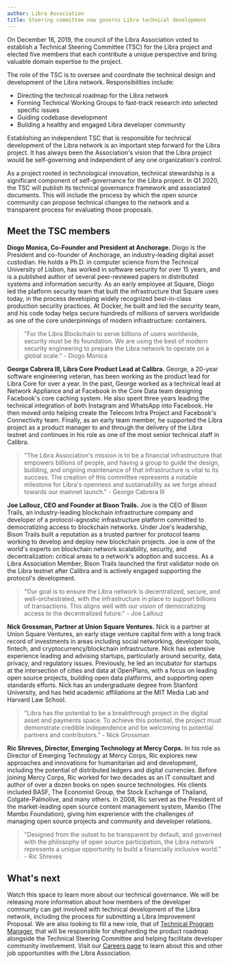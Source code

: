 ```yaml
---
author: Libra Association
title: Steering committee now governs Libra technical development
---
```


<script>
    let items = document.getElementsByClassName("post-meta");   
    for (var i = items.length - 1; i >= 0; i--) {
        if (items[i].innerHTML = '<p class="post-meta">January 16, 2020</p>') items[i].innerHTML = '<p class="post-meta">January 16, 2020</p>';
    }
</script>

On December 16, 2019, the council of the Libra Association voted to establish a Technical Steering Committee (TSC) for the Libra project and elected five members that each contribute a unique perspective and bring valuable domain expertise to the project.

The role of the TSC is to oversee and coordinate the technical design and development of the Libra network. Responsibilities include:

- Directing the technical roadmap for the Libra network
- Forming Technical Working Groups to fast-track research into selected specific issues
- Guiding codebase development
- Building a healthy and engaged Libra developer community

Establishing an independent TSC that is responsible for technical development of the Libra network is an important step forward for the Libra project. It has always been the Association's vision that the Libra project would be self-governing and independent of any one organization's control.

As a project rooted in technological innovation, technical stewardship is a significant component of self-governance for the Libra project. In Q1 2020, the TSC will publish its technical governance framework and associated documents. This will include the process by which the open source community can propose technical changes to the network and a transparent process for evaluating those proposals.

## Meet the TSC members

**Diogo Monica, Co-Founder and President at Anchorage.** Diogo is the President and co-founder of Anchorage, an industry-leading digital asset custodian. He holds a Ph.D. in computer science from the Technical University of Lisbon, has worked in software security for over 15 years, and is a published author of several peer-reviewed papers in distributed systems and information security. As an early employee at Square, Diogo led the platform security team that built the infrastructure that Square uses today, in the process developing widely recognized best-in-class production security practices. At Docker, he built and led the security team, and his code today helps secure hundreds of millions of servers worldwide as one of the core underpinnings of modern infrastructure: containers.

> "For the Libra Blockchain to serve billions of users worldwide, security must be its foundation. We are using the best of modern security engineering to prepare the Libra network to operate on a global scale." - Diogo Monica

**George Cabrera III, Libra Core Product Lead at Calibra.** George, a 20-year software engineering veteran, has been working as the product lead for Libra Core for over a year. In the past, George worked as a technical lead at Network Appliance and at Facebook in the Core Data team designing Facebook's core caching system. He also spent three years leading the technical integration of both Instagram and WhatsApp into Facebook. He then moved onto helping create the Telecom Infra Project and Facebook's Connectivity team. Finally, as an early team member, he supported the Libra project as a product manager to and through the delivery of the Libra testnet and continues in his role as one of the most senior technical staff in Calibra.

> "The Libra Association's mission is to be a financial infrastructure that empowers billions of people, and having a group to guide the design, building, and ongoing maintenance of that infrastructure is vital to its success. The creation of this committee represents a notable milestone for Libra's openness and sustainability as we forge ahead towards our mainnet launch." - George Cabrera III

**Joe Lallouz, CEO and Founder at Bison Trails.** Joe is the CEO of Bison Trails, an industry-leading blockchain infrastructure company and developer of a protocol-agnostic infrastructure platform committed to democratizing access to blockchain networks. Under Joe's leadership, Bison Trails built a reputation as a trusted partner for protocol teams working to develop and deploy new blockchain projects. Joe is one of the world's experts on blockchain network scalability, security, and decentralization: critical areas to a network's adoption and success. As a Libra Association Member, Bison Trails launched the first validator node on the Libra testnet after Calibra and is actively engaged supporting the protocol's development.

> "Our goal is to ensure the Libra network is decentralized, secure, and well-orchestrated, with the infrastructure in place to support billions of transactions. This aligns well with our vision of democratizing access to the decentralized future." - Joe Lallouz



**Nick Grossman, Partner at Union Square Ventures.** Nick is a partner at Union Square Ventures, an early stage venture capital firm with a long track record of investments in areas including social networking, developer tools, fintech, and cryptocurrency/blockchain infrastructure.  Nick has extensive experience leading and advising startups, particularly around security, data, privacy, and regulatory issues. Previously, he led an incubator for startups at the intersection of cities and data at OpenPlans, with a focus on leading open source projects, building open data platforms, and supporting open standards efforts. Nick has an undergraduate degree from Stanford University, and has held academic affiliations at the MIT Media Lab and Harvard Law School.

> "Libra has the potential to be a breakthrough project in the digital asset and payments space. To achieve this potential, the project must demonstrate credible independence  and be welcoming to potential partners and contributors." - Nick Grossman



**Ric Shreves, Director, Emerging Technology at Mercy Corps.** In his role as Director of Emerging Technology at Mercy Corps, Ric explores new approaches and innovations for humanitarian aid and development, including the potential of distributed ledgers and digital currencies. Before joining Mercy Corps, Ric worked for two decades as an IT consultant and author of over a dozen books on open source technologies. His clients included BASF, The Economist Group, the Stock Exchange of Thailand, Colgate-Palmolive, and many others. In 2008, Ric served as the President of the market-leading open source content management system, Mambo (The Mambo Foundation), giving him experience with the challenges of managing open source projects and community and developer relations.

> "Designed from the outset to be transparent by default, and governed with the philosophy of open source participation, the Libra network represents a unique opportunity to build a financially inclusive world." - Ric Shreves

## What's next

Watch this space to learn more about our technical governance. We will be releasing more information about how members of the developer community can get involved with technical development of the Libra network, including the process for submitting a Libra Improvement Proposal. We are also looking to fill a new role, that of [Technical Program Manager](https://libra.org/en-US/job-board?gh_jid=4446246002), that will be responsible for shepherding the product roadmap alongside the Technical Steering Committee and helping facilitate developer community involvement. Visit our [Careers page](https://libra.org/en-US/careers/) to learn about this and other job opportunities with the Libra Association.
